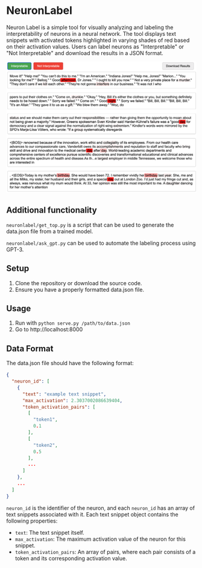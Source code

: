 # NeuronLabel
Neuron Label is a simple tool for visually analyzing and labeling the interpretability of neurons in a neural network. The tool displays text snippets with activated tokens highlighted in varying shades of red based on their activation values. Users can label neurons as "Interpretable" or "Not Interpretable" and download the results in a JSON format.

<!-- image of screenshot -->
![screenshot](assets/day.png)

## Additional functionality

`neuronlabel/get_top.py` is a script that can be used to generate the data.json file from a trained model.

`neuronlabel/ask_gpt.py` can be used to automate the labeling process using GPT-3.


## Setup
1. Clone the repository or download the source code.
2. Ensure you have a properly formatted data.json file.

## Usage
1. Run with `python serve.py /path/to/data.json`
2. Go to http://localhost:8000

## Data Format
The data.json file should have the following format:

```json
{
  "neuron_id": [
    {
      "text": "example text snippet",
      "max_activation": 2.3037002086639404,
      "token_activation_pairs": [
        [
          "token1",
          0.1
        ],
        [
          "token2",
          0.5
        ],
        ...
      ]
    },
    ...
  ]
}
```

`neuron_id` is the identifier of the neuron, and each `neuron_id` has an array of text snippets associated with it. Each text snippet object contains the following properties:

- `text`: The text snippet itself.
- `max_activation`: The maximum activation value of the neuron for this snippet.
- `token_activation_pairs`: An array of pairs, where each pair consists of a token and its corresponding activation value.

